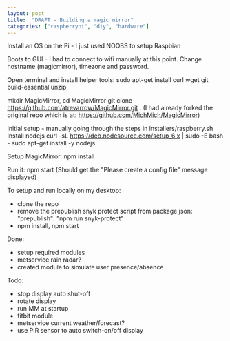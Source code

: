 ```yaml
---
layout: post
title:  "DRAFT - Building a magic mirror"
categories: ["raspberrypi", "diy", "hardware"]
---
```

Install an OS on the Pi - I just used NOOBS to setup Raspbian

Boots to GUI - I had to connect to wifi manually at this point. Change hostname (magicmirror), timezone and password.

Open terminal and install helper tools: sudo apt-get install curl wget git build-essential unzip

mkdir MagicMirror, cd MagicMirror
git clone https://github.com/atrevarrow/MagicMirror.git .
(I had already forked the original repo which is at: https://github.com/MichMich/MagicMirror)

Initial setup - manually going through the steps in installers/raspberry.sh
Install nodejs
curl -sL https://deb.nodesource.com/setup_6.x | sudo -E bash -
sudo apt-get install -y nodejs

Setup MagicMirror: npm install

Run it: npm start
(Should get the "Please create a config file" message displayed)


To setup and run locally on my desktop:
- clone the repo
- remove the prepublish snyk protect script from package.json: "prepublish": "npm run snyk-protect"
- npm install, npm start


Done:
- setup required modules
- metservice rain radar?
- created module to simulate user presence/absence

Todo:
- stop display auto shut-off
- rotate display
- run MM at startup
- fitbit module
- metservice current weather/forecast?
- use PIR sensor to auto switch-on/off display
